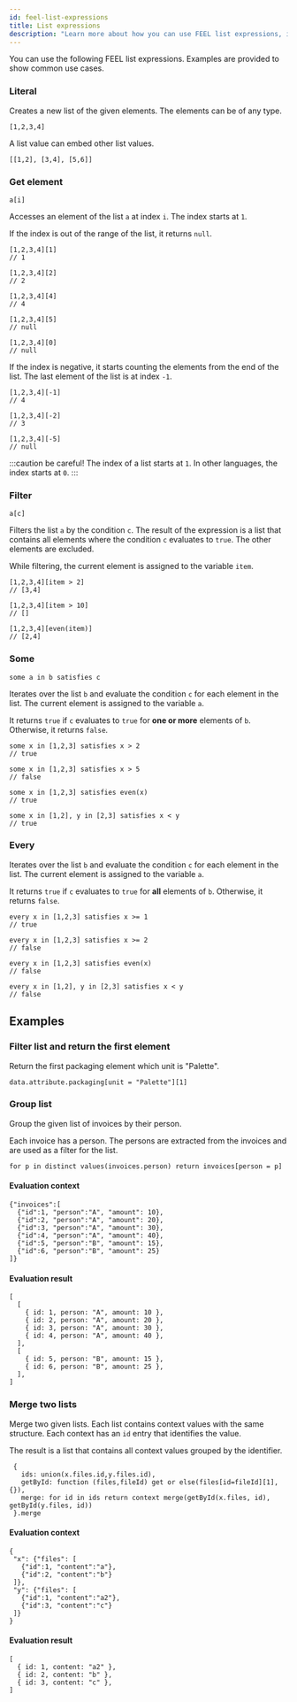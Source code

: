 ```yaml
---
id: feel-list-expressions
title: List expressions
description: "Learn more about how you can use FEEL list expressions, including examples that show common use cases for FEEL list expressions."
---
```


You can use the following FEEL list expressions. Examples are provided to show common use cases.

### Literal

Creates a new list of the given elements. The elements can be of any type.

```feel
[1,2,3,4]
```

A list value can embed other list values.

```feel
[[1,2], [3,4], [5,6]]
```

### Get element

```feel
a[i]
```

Accesses an element of the list `a` at index `i`. The index starts at `1`.

If the index is out of the range of the list, it returns `null`.

```feel
[1,2,3,4][1]
// 1

[1,2,3,4][2]
// 2

[1,2,3,4][4]
// 4

[1,2,3,4][5]
// null

[1,2,3,4][0]
// null
```

If the index is negative, it starts counting the elements from the end of the list. The last element of the list is at index `-1`.

```feel
[1,2,3,4][-1]
// 4

[1,2,3,4][-2]
// 3

[1,2,3,4][-5]
// null
```

:::caution be careful!
The index of a list starts at `1`. In other languages, the index starts at `0`.
:::

### Filter

```feel
a[c]
```

Filters the list `a` by the condition `c`. The result of the expression is a list that contains all elements where the condition `c` evaluates to `true`. The other elements are excluded.

While filtering, the current element is assigned to the variable `item`.

```feel
[1,2,3,4][item > 2]
// [3,4]

[1,2,3,4][item > 10]
// []

[1,2,3,4][even(item)]
// [2,4]
```

### Some

```feel
some a in b satisfies c
```

Iterates over the list `b` and evaluate the condition `c` for each element in the list. The current
element is assigned to the variable `a`.

It returns `true` if `c` evaluates to `true` for **one or more** elements of `b`. Otherwise, it
returns `false`.

```feel
some x in [1,2,3] satisfies x > 2
// true

some x in [1,2,3] satisfies x > 5
// false

some x in [1,2,3] satisfies even(x)
// true

some x in [1,2], y in [2,3] satisfies x < y
// true
```

### Every

Iterates over the list `b` and evaluate the condition `c` for each element in the list. The current
element is assigned to the variable `a`.

It returns `true` if `c` evaluates to `true` for **all** elements of `b`. Otherwise, it
returns `false`.

```feel
every x in [1,2,3] satisfies x >= 1
// true

every x in [1,2,3] satisfies x >= 2
// false

every x in [1,2,3] satisfies even(x)
// false

every x in [1,2], y in [2,3] satisfies x < y
// false
```

## Examples

### Filter list and return the first element

Return the first packaging element which unit is "Palette".

```feel
data.attribute.packaging[unit = "Palette"][1]
```

### Group list

Group the given list of invoices by their person.

Each invoice has a person. The persons are extracted from the invoices and are used as a filter for the list.

```feel
for p in distinct values(invoices.person) return invoices[person = p]
```

#### Evaluation context

```feel
{"invoices":[
  {"id":1, "person":"A", "amount": 10},
  {"id":2, "person":"A", "amount": 20},
  {"id":3, "person":"A", "amount": 30},
  {"id":4, "person":"A", "amount": 40},
  {"id":5, "person":"B", "amount": 15},
  {"id":6, "person":"B", "amount": 25}
]}
```

#### Evaluation result

```feel
[
  [
    { id: 1, person: "A", amount: 10 },
    { id: 2, person: "A", amount: 20 },
    { id: 3, person: "A", amount: 30 },
    { id: 4, person: "A", amount: 40 },
  ],
  [
    { id: 5, person: "B", amount: 15 },
    { id: 6, person: "B", amount: 25 },
  ],
]
```

### Merge two lists

Merge two given lists. Each list contains context values with the same structure. Each context has an `id` entry that identifies the value.

The result is a list that contains all context values grouped by the identifier.

```feel
 {
   ids: union(x.files.id,y.files.id),
   getById: function (files,fileId) get or else(files[id=fileId][1], {}),
   merge: for id in ids return context merge(getById(x.files, id), getById(y.files, id))
 }.merge
```

#### Evaluation context

```feel
{
 "x": {"files": [
   {"id":1, "content":"a"},
   {"id":2, "content":"b"}
 ]},
 "y": {"files": [
   {"id":1, "content":"a2"},
   {"id":3, "content":"c"}
 ]}
}
```

#### Evaluation result

```feel
[
  { id: 1, content: "a2" },
  { id: 2, content: "b" },
  { id: 3, content: "c" },
]
```

